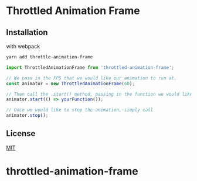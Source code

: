 # Throttled Animation Frame


## Installation

with webpack

```bash
yarn add throttle-animation-frame
```

```javascript
import ThrottledAnimationFrame from 'throttled-animation-frame';

// We pass in the FPS that we would like our animation to run at.
const animator = new ThrottledAnimationFrame(60);

// Then call the .start() method, passing in the function we would like to run on each frame.
animator.start(() => yourFunction());

// Once we would like to stop the animation, simply call
animator.stop();
```

## License
[MIT](https://choosealicense.com/licenses/mit/)

# throttled-animation-frame
